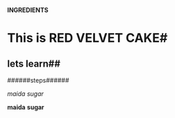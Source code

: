 **INGREDIENTS**
# This is RED VELVET CAKE# 
## lets learn## 
######steps######

*maida*
_sugar_

**maida**
__sugar__